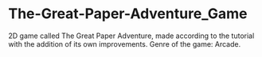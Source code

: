 # The-Great-Paper-Adventure_Game
2D game called The Great Paper Adventure, made according to the tutorial with the addition of its own improvements. Genre of the game: Arcade.
